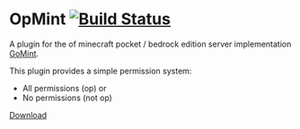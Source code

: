 # OpMint [![Build Status](https://s.janmm14.de/opmint-buildstatus)](https://s.janmm14.de/opmint-ci)

A plugin for the of minecraft pocket / bedrock edition server implementation [GoMint](https://github.oom/GoMint/GoMint).

This plugin provides a simple permission system:

- All permissions (op) or
- No permissions (not op)

[Download](https://s.janmm14.de/opmint-ci)
